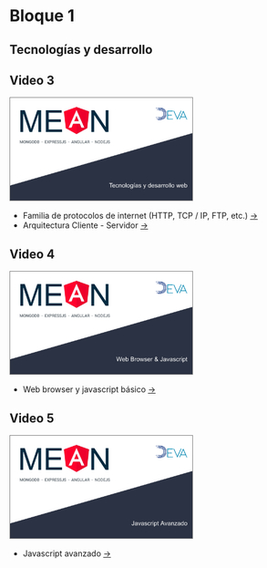 # Bloque 1

## Tecnologías y desarrollo

## Video 3

<a href="https://youtu.be/OIjbQqsmHdQ
" target="_blank"><img src="../imgs/vid3.png"
alt="Video 3" width="320" height="180" style="border: solid gray 1px"/></a>

* Familia de protocolos de internet (HTTP, TCP / IP,  FTP, etc.) [->](./familia-de-protocolos-internet.md)  
* Arquitectura Cliente - Servidor [->](./arquitectura-cliente-servidor.md)

## Video 4

<a href="https://youtu.be/s6tCewPwldU
" target="_blank"><img src="../imgs/vid4.png"
alt="Video 4" width="320" height="180" style="border: solid gray 1px"/></a>

* Web browser y javascript básico [->](./web-broswer-js-basico.md)

## Video 5

<a href="https://youtu.be/GWLPcKHsd9s
" target="_blank"><img src="../imgs/vid5.png"
alt="Video 5" width="320" height="180" style="border: solid gray 1px"/></a>

* Javascript avanzado [->](./js-avanzado.md)

<!-- ## Video 6

<a href="https://youtu.be/GWLPcKHsd9s
" target="_blank"><img src="../imgs/vid6.png"
alt="Video 6" width="320" height="180" style="border: solid gray 1px"/></a>

* ¿Por qué frameworks? [->](./por-que-framework.md)
* jQuery, Vue.js, ReactJS & EmberJS; [->](./frameworks.md)
* AngularJS y Angular2+ [->](./angular-historia.md) -->
